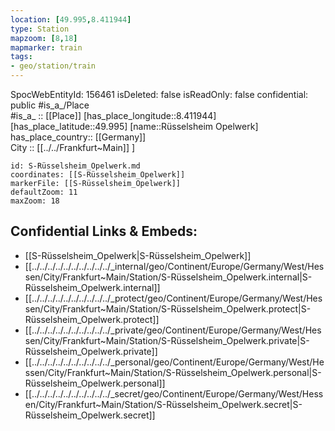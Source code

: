 ```yaml
---
location: [49.995,8.411944] 
type: Station 
mapzoom: [8,18] 
mapmarker: train 
tags:
- geo/station/train
---
```

SpocWebEntityId: 156461
isDeleted: false
isReadOnly: false
confidential: public
#is_a_/Place  
#is_a_ :: [[Place]] 
[has_place_longitude::8.411944] 
[has_place_latitude::49.995] 
[name::Rüsselsheim Opelwerk] 
has_place_country:: [[Germany]]  
City :: [[../../Frankfurt~Main]] ] 


```leaflet
id: S-Rüsselsheim_Opelwerk.md
coordinates: [[S-Rüsselsheim_Opelwerk]] 
markerFile: [[S-Rüsselsheim_Opelwerk]] 
defaultZoom: 11 
maxZoom: 18
```


## Confidential Links & Embeds: 
- [[S-Rüsselsheim_Opelwerk|S-Rüsselsheim_Opelwerk]] 
- [[../../../../../../../../../../_internal/geo/Continent/Europe/Germany/West/Hessen/City/Frankfurt~Main/Station/S-Rüsselsheim_Opelwerk.internal|S-Rüsselsheim_Opelwerk.internal]] 
- [[../../../../../../../../../../_protect/geo/Continent/Europe/Germany/West/Hessen/City/Frankfurt~Main/Station/S-Rüsselsheim_Opelwerk.protect|S-Rüsselsheim_Opelwerk.protect]] 
- [[../../../../../../../../../../_private/geo/Continent/Europe/Germany/West/Hessen/City/Frankfurt~Main/Station/S-Rüsselsheim_Opelwerk.private|S-Rüsselsheim_Opelwerk.private]] 
- [[../../../../../../../../../../_personal/geo/Continent/Europe/Germany/West/Hessen/City/Frankfurt~Main/Station/S-Rüsselsheim_Opelwerk.personal|S-Rüsselsheim_Opelwerk.personal]] 
- [[../../../../../../../../../../_secret/geo/Continent/Europe/Germany/West/Hessen/City/Frankfurt~Main/Station/S-Rüsselsheim_Opelwerk.secret|S-Rüsselsheim_Opelwerk.secret]] 
